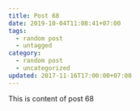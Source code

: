 ```yaml
---
title: Post 68
date: 2019-10-04T11:08:41+07:00
tags:
  - random post
  - untagged
category:
  - random post
  - uncategorized
updated: 2017-11-16T17:00:00+07:00
---
```

This is content of post 68